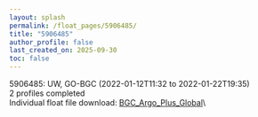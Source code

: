 ```yaml
---
layout: splash
permalink: /float_pages/5906485/
title: "5906485"
author_profile: false
last_created_on: 2025-09-30
toc: false
---
```

 
5906485: UW, GO-BGC (2022-01-12T11:32 to 2022-01-22T19:35)\
2 profiles completed\
Individual float file download: [BGC_Argo_Plus_Global](https://ftp.soest.hawaii.edu/bgc_argo_plus/Individual_Floats/outliers_removed/5906485_Sprof_processed.nc)\
